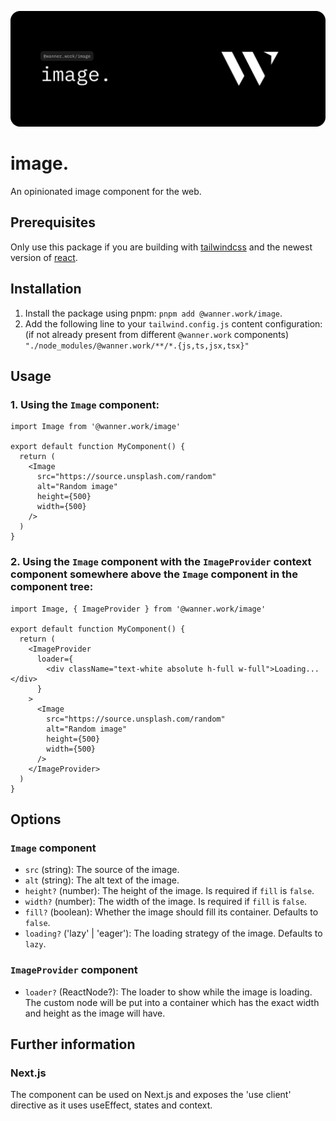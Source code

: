 ![image.](docs/lead.svg)

# image.

An opinionated image component for the web.

## Prerequisites

Only use this package if you are building with [tailwindcss](https://tailwindcss.com/) and the newest version
of [react](https://react.dev/).

## Installation

1. Install the package using pnpm: `pnpm add @wanner.work/image`.
2. Add the following line to your `tailwind.config.js` content configuration: (if not already present from
   different `@wanner.work` components) `"./node_modules/@wanner.work/**/*.{js,ts,jsx,tsx}"`

## Usage

### 1. Using the `Image` component:

```tsx
import Image from '@wanner.work/image'

export default function MyComponent() {
  return (
    <Image
      src="https://source.unsplash.com/random"
      alt="Random image"
      height={500}
      width={500}
    />
  )
}
```

### 2. Using the `Image` component with the `ImageProvider` context component somewhere above the `Image` component in the component tree:

```tsx
import Image, { ImageProvider } from '@wanner.work/image'

export default function MyComponent() {
  return (
    <ImageProvider
      loader={
        <div className="text-white absolute h-full w-full">Loading...</div>
      }
    >
      <Image
        src="https://source.unsplash.com/random"
        alt="Random image"
        height={500}
        width={500}
      />
    </ImageProvider>
  )
}
```

## Options

### `Image` component

- `src` (string): The source of the image.
- `alt` (string): The alt text of the image.
- `height?` (number): The height of the image. Is required if `fill` is `false`.
- `width?` (number): The width of the image. Is required if `fill` is `false`.
- `fill?` (boolean): Whether the image should fill its container. Defaults to `false`.
- `loading?` ('lazy' | 'eager'): The loading strategy of the image. Defaults to `lazy`.

### `ImageProvider` component

- `loader?` (ReactNode?): The loader to show while the image is loading. The custom node will be put into a container
  which has the exact width and height as the image will have.

## Further information

### Next.js

The component can be used on Next.js and exposes the 'use client' directive as it uses useEffect, states and context.
